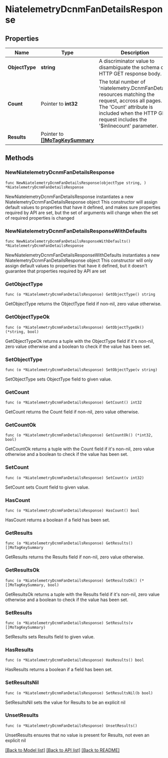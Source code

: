 # NiatelemetryDcnmFanDetailsResponse

## Properties

Name | Type | Description | Notes
------------ | ------------- | ------------- | -------------
**ObjectType** | **string** | A discriminator value to disambiguate the schema of a HTTP GET response body. | 
**Count** | Pointer to **int32** | The total number of &#39;niatelemetry.DcnmFanDetails&#39; resources matching the request, accross all pages. The &#39;Count&#39; attribute is included when the HTTP GET request includes the &#39;$inlinecount&#39; parameter. | [optional] 
**Results** | Pointer to [**[]MoTagKeySummary**](MoTagKeySummary.md) |  | [optional] 

## Methods

### NewNiatelemetryDcnmFanDetailsResponse

`func NewNiatelemetryDcnmFanDetailsResponse(objectType string, ) *NiatelemetryDcnmFanDetailsResponse`

NewNiatelemetryDcnmFanDetailsResponse instantiates a new NiatelemetryDcnmFanDetailsResponse object
This constructor will assign default values to properties that have it defined,
and makes sure properties required by API are set, but the set of arguments
will change when the set of required properties is changed

### NewNiatelemetryDcnmFanDetailsResponseWithDefaults

`func NewNiatelemetryDcnmFanDetailsResponseWithDefaults() *NiatelemetryDcnmFanDetailsResponse`

NewNiatelemetryDcnmFanDetailsResponseWithDefaults instantiates a new NiatelemetryDcnmFanDetailsResponse object
This constructor will only assign default values to properties that have it defined,
but it doesn't guarantee that properties required by API are set

### GetObjectType

`func (o *NiatelemetryDcnmFanDetailsResponse) GetObjectType() string`

GetObjectType returns the ObjectType field if non-nil, zero value otherwise.

### GetObjectTypeOk

`func (o *NiatelemetryDcnmFanDetailsResponse) GetObjectTypeOk() (*string, bool)`

GetObjectTypeOk returns a tuple with the ObjectType field if it's non-nil, zero value otherwise
and a boolean to check if the value has been set.

### SetObjectType

`func (o *NiatelemetryDcnmFanDetailsResponse) SetObjectType(v string)`

SetObjectType sets ObjectType field to given value.


### GetCount

`func (o *NiatelemetryDcnmFanDetailsResponse) GetCount() int32`

GetCount returns the Count field if non-nil, zero value otherwise.

### GetCountOk

`func (o *NiatelemetryDcnmFanDetailsResponse) GetCountOk() (*int32, bool)`

GetCountOk returns a tuple with the Count field if it's non-nil, zero value otherwise
and a boolean to check if the value has been set.

### SetCount

`func (o *NiatelemetryDcnmFanDetailsResponse) SetCount(v int32)`

SetCount sets Count field to given value.

### HasCount

`func (o *NiatelemetryDcnmFanDetailsResponse) HasCount() bool`

HasCount returns a boolean if a field has been set.

### GetResults

`func (o *NiatelemetryDcnmFanDetailsResponse) GetResults() []MoTagKeySummary`

GetResults returns the Results field if non-nil, zero value otherwise.

### GetResultsOk

`func (o *NiatelemetryDcnmFanDetailsResponse) GetResultsOk() (*[]MoTagKeySummary, bool)`

GetResultsOk returns a tuple with the Results field if it's non-nil, zero value otherwise
and a boolean to check if the value has been set.

### SetResults

`func (o *NiatelemetryDcnmFanDetailsResponse) SetResults(v []MoTagKeySummary)`

SetResults sets Results field to given value.

### HasResults

`func (o *NiatelemetryDcnmFanDetailsResponse) HasResults() bool`

HasResults returns a boolean if a field has been set.

### SetResultsNil

`func (o *NiatelemetryDcnmFanDetailsResponse) SetResultsNil(b bool)`

 SetResultsNil sets the value for Results to be an explicit nil

### UnsetResults
`func (o *NiatelemetryDcnmFanDetailsResponse) UnsetResults()`

UnsetResults ensures that no value is present for Results, not even an explicit nil

[[Back to Model list]](../README.md#documentation-for-models) [[Back to API list]](../README.md#documentation-for-api-endpoints) [[Back to README]](../README.md)


